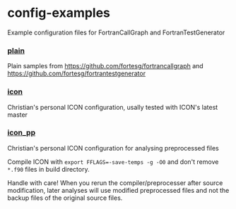 # config-examples

Example configuration files for FortranCallGraph and FortranTestGenerator 

### [plain](plain)
Plain samples from https://github.com/fortesg/fortrancallgraph and https://github.com/fortesg/fortrantestgenerator

### [icon](icon)
Christian's personal ICON configuration, usally tested with ICON's latest master

### [icon_pp](icon_pp)
Christian's personal ICON configuration for analysing preprocessed files

Compile ICON with `export FFLAGS=-save-temps -g -O0` and don't remove `*.f90` files in build directory.

Handle with care!
When you rerun the compiler/preprocesser after source modification, later analyses will use modified preprocessed files and not the backup files of the original source files.
